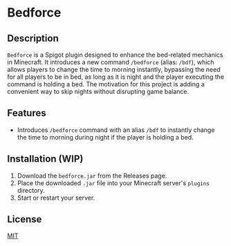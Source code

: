 # Bedforce

## Description

`Bedforce` is a Spigot plugin designed to enhance the bed-related mechanics in Minecraft.
It introduces a new command `/bedforce` (alias: `/bdf`), which allows players to change the time to morning instantly,
bypassing the need for all players to be in bed, as long as it is night and the player executing the command is holding
a bed. The motivation for this project is adding a convenient way to skip nights without disrupting game balance.

## Features

- Introduces `/bedforce` command with an alias `/bdf` to instantly change the time to morning during night if the player
is holding a bed.

## Installation (WIP)

1. Download the `bedforce.jar` from the Releases page.
2. Place the downloaded `.jar` file into your Minecraft server's `plugins` directory.
3. Start or restart your server.

## License

[MIT](./LICENSE)